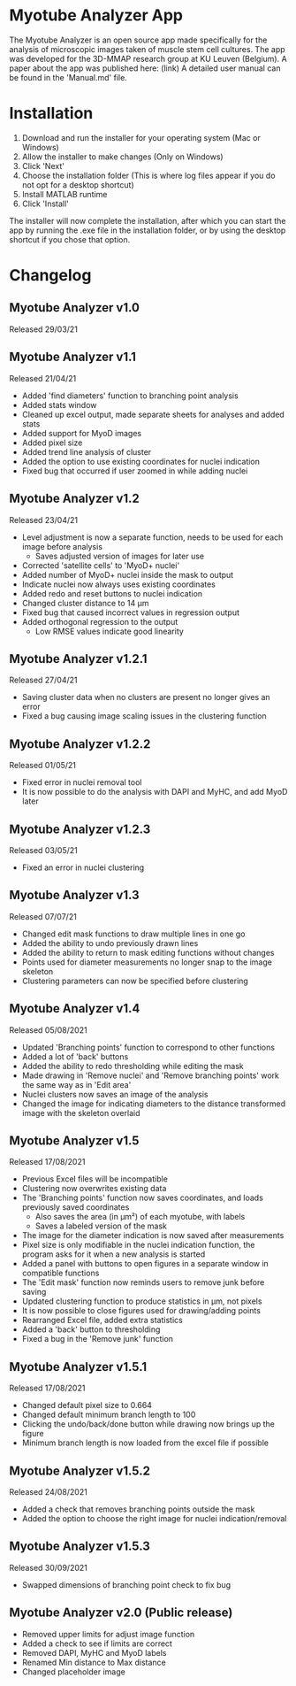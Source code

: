 # Myotube Analyzer App
The Myotube Analyzer is an open source app made specifically for the analysis of microscopic images taken of muscle stem cell cultures. The app was developed for the 3D-MMAP research group at KU Leuven (Belgium). A paper about the app was published here: (link) A detailed user manual can be found in the 'Manual.md' file.

# Installation
1. Download and run the installer for your operating system (Mac or Windows)
1. Allow the installer to make changes (Only on Windows)
1. Click 'Next'
1. Choose the installation folder (This is where log files appear if you do not opt for a desktop shortcut)
1. Install MATLAB runtime
1. Click 'Install'

The installer will now complete the installation, after which you can start the app by running the .exe file in the installation folder, or by using the desktop shortcut if you chose that option.

# Changelog
## Myotube Analyzer v1.0
Released 29/03/21

## Myotube Analyzer v1.1
Released 21/04/21
- Added 'find diameters' function to branching point analysis
- Added stats window
- Cleaned up excel output, made separate sheets for analyses and added stats
- Added support for MyoD images
- Added pixel size
- Added trend line analysis of cluster
- Added the option to use existing coordinates for nuclei indication
- Fixed bug that occurred if user zoomed in while adding nuclei

## Myotube Analyzer v1.2
Released 23/04/21
- Level adjustment is now a separate function, needs to be used for each image before analysis
	- Saves adjusted version of images for later use
- Corrected 'satellite cells' to 'MyoD+ nuclei'
- Added number of MyoD+ nuclei inside the mask to output
- Indicate nuclei now always uses existing coordinates
- Added redo and reset buttons to nuclei indication
- Changed cluster distance to 14 µm
- Fixed bug that caused incorrect values in regression output
- Added orthogonal regression to the output
	- Low RMSE values indicate good linearity

## Myotube Analyzer v1.2.1
Released 27/04/21
- Saving cluster data when no clusters are present no longer gives an error
- Fixed a bug causing image scaling issues in the clustering function

## Myotube Analyzer v1.2.2
Released 01/05/21
- Fixed error in nuclei removal tool
- It is now possible to do the analysis with DAPI and MyHC, and add MyoD later

## Myotube Analyzer v1.2.3
Released 03/05/21
- Fixed an error in nuclei clustering

## Myotube Analyzer v1.3
Released 07/07/21
- Changed edit mask functions to draw multiple lines in one go
- Added the ability to undo previously drawn lines
- Added the ability to return to mask editing functions without changes
- Points used for diameter measurements no longer snap to the image skeleton
- Clustering parameters can now be specified before clustering

## Myotube Analyzer v1.4
Released 05/08/2021
- Updated 'Branching points' function to correspond to other functions
- Added a lot of 'back' buttons
- Added the ability to redo thresholding while editing the mask
- Made drawing in 'Remove nuclei' and 'Remove branching points' work the same way as in 'Edit area'
- Nuclei clusters now saves an image of the analysis
- Changed the image for indicating diameters to the distance transformed image with the skeleton overlaid

## Myotube Analyzer v1.5
Released 17/08/2021
- Previous Excel files will be incompatible
- Clustering now overwrites existing data
- The 'Branching points' function now saves coordinates, and loads previously saved coordinates
	- Also saves the area (in µm²) of each myotube, with labels
	- Saves a labeled version of the mask
- The image for the diameter indication is now saved after measurements
- Pixel size is only modifiable in the nuclei indication function, the program asks for it when a new analysis is started
- Added a panel with buttons to open figures in a separate window in compatible functions
- The 'Edit mask' function now reminds users to remove junk before saving
- Updated clustering function to produce statistics in µm, not pixels
- It is now possible to close figures used for drawing/adding points
- Rearranged Excel file, added extra statistics
- Added a 'back' button to thresholding
- Fixed a bug in the 'Remove junk' function

## Myotube Analyzer v1.5.1
Released 17/08/2021
- Changed default pixel size to 0.664
- Changed default minimum branch length to 100
- Clicking the undo/back/done button while drawing now brings up the figure
- Minimum branch length is now loaded from the excel file if possible

## Myotube Analyzer v1.5.2
Released 24/08/2021
- Added a check that removes branching points outside the mask
- Added the option to choose the right image for nuclei indication/removal

## Myotube Analyzer v1.5.3
Released 30/09/2021
- Swapped dimensions of branching point check to fix bug

## Myotube Analyzer v2.0 (Public release)
- Removed upper limits for adjust image function
- Added a check to see if limits are correct
- Removed DAPI, MyHC and MyoD labels
- Renamed Min distance to Max distance
- Changed placeholder image
